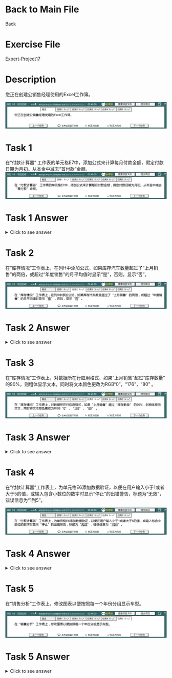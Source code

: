 # Back to Main File
[Back](../README.md)

# Exercise File
[Expert-Project17](MOS-Excel2016-Expert-Project17.xlsx)

# Description
您正在创建公销售经理使用的Excel工作簿。

![Description](Task/desc.jpg)

# Task 1
在“付款计算器” 工作表的单元格E7中，添加公式来计算每月付款金额，假定付款日期为月初。从本金中减去“首付款”金额。
![Task1](Task/Task1.jpg)

# Task 1 Answer
<details>
  <summary>Click to see answer</summary>

![Task1_Answer](Excel2016-Expert-Project17-Answer/P17-T1.gif)
</details>

# Task 2
在“库存情况”工作表上，在列H中添加公式，如果库存汽车数量超过了“上月销售”的两倍，或超过“年度销售”的月平均值时显示“是”，否则，显示“否”。

![Task2](Task/Task2.jpg)

# Task 2 Answer
<details>
  <summary>Click to see answer</summary>

![Task2_Answer](Excel2016-Expert-Project17-Answer/P17-T2.gif)
</details>

# Task 3
在“库存情况”工作表上，对数据所在行应用格式，如果“上月销售”超过“库存数量” 的90%，则粗体显示文本，同时将文本颜色更改为RGB“0”，“176”，“80” 。

![Task3](Task/Task3.jpg)

# Task 3 Answer
<details>
  <summary>Click to see answer</summary>

![Task3_Answer](Excel2016-Expert-Project17-Answer/P17-T3.gif)
</details>


# Task 4
在“付款计算器”工作表上，为单元格E6添加数据验证，以便在用户输入小于1或者大于5的值，或输入包含小数位的数字时显示“停止”的出错警告，标题为“无效”，错误信息为“1到5”。

![Task4](Task/Task4.jpg)

# Task 4 Answer
<details>
  <summary>Click to see answer</summary>

![Task4_Answer](Excel2016-Expert-Project17-Answer/P17-T4.gif)
</details>

# Task 5
在“销售分析”工作表上，修改图表以便按照每一个年份分组显示车型。

![Task5](Task/Task5.jpg)

# Task 5 Answer
<details>
  <summary>Click to see answer</summary>

![Task5_Answer](Excel2016-Expert-Project17-Answer/P17-T5.gif)
</details>